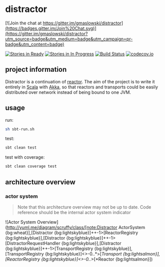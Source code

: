 distractor
==========

[![Join the chat at https://gitter.im/gmaslowski/distractor](https://badges.gitter.im/Join%20Chat.svg)](https://gitter.im/gmaslowski/distractor?utm_source=badge&utm_medium=badge&utm_campaign=pr-badge&utm_content=badge)

[![Stories in Ready](https://badge.waffle.io/gmaslowski/distractor.svg?label=ready&title=Ready)](http://waffle.io/gmaslowski/distractor)
[![Stories in In Progress](https://badge.waffle.io/gmaslowski/distractor.svg?label=in%20progress&title=In%20Progress)](http://waffle.io/gmaslowski/distractor)
[![Build Status](https://snap-ci.com/gmaslowski/distractor/branch/develop/build_image)](https://snap-ci.com/gmaslowski/distractor/branch/develop)
[![codecov.io](http://codecov.io/github/gmaslowski/distractor/coverage.svg?branch=develop)](http://codecov.io/github/gmaslowski/distractor?branch=develop)

## project information
Distractor is a continuation of [reactor](https://github.com/FutureProcessing/reactor). The aim of the project is to write
it entirely in [Scala](http://www.scala-lang.org/) with [Akka](http://akka.io/), so that reactors and transports could 
be easily distributed over network instead of being bound to one JVM.

## usage

run:
```bash
sh sbt-run.sh
```

test:
```bash
sbt clean test
```

test with coverage:
```bash
sbt clean coverage test
```


## architecture overview
### actor system
> Note that this architecture overview may not be up to date. Code reference should be the internal actor system indicator

![Actor System Overview](http://yuml.me/diagram/scruffy/class/[note:Distractor ActorSystem {bg:wheat}],[Distractor {bg:lightskyblue}]++-1>[ReactorRegistry {bg:lightskyblue}],[Distractor {bg:lightskyblue}]++-1>[DistractorRequestHandler {bg:lightskyblue}],[Distractor {bg:lightskyblue}]++-1>[TransportRegistry {bg:lightskyblue}],[TransportRegistry {bg:lightskyblue}]<>-0..*>[*Transport {bg:lightsalmon}],[ReactorRegistry {bg:lightskyblue}]<>-0..*>[*Reactor {bg:lightsalmon}])


